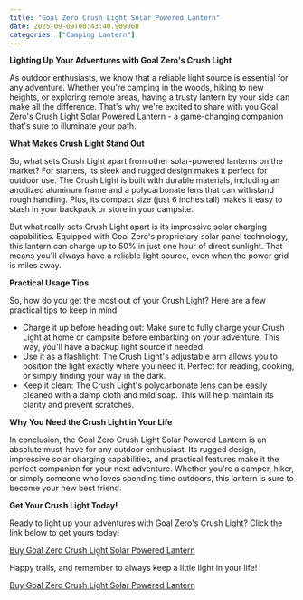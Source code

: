 ```yaml
---
title: "Goal Zero Crush Light Solar Powered Lantern"
date: 2025-09-09T00:43:40.909960
categories: ["Camping Lantern"]
---
```

**Lighting Up Your Adventures with Goal Zero's Crush Light**

As outdoor enthusiasts, we know that a reliable light source is essential for any adventure. Whether you're camping in the woods, hiking to new heights, or exploring remote areas, having a trusty lantern by your side can make all the difference. That's why we're excited to share with you Goal Zero's Crush Light Solar Powered Lantern - a game-changing companion that's sure to illuminate your path.

**What Makes Crush Light Stand Out**

So, what sets Crush Light apart from other solar-powered lanterns on the market? For starters, its sleek and rugged design makes it perfect for outdoor use. The Crush Light is built with durable materials, including an anodized aluminum frame and a polycarbonate lens that can withstand rough handling. Plus, its compact size (just 6 inches tall) makes it easy to stash in your backpack or store in your campsite.

But what really sets Crush Light apart is its impressive solar charging capabilities. Equipped with Goal Zero's proprietary solar panel technology, this lantern can charge up to 50% in just one hour of direct sunlight. That means you'll always have a reliable light source, even when the power grid is miles away.

**Practical Usage Tips**

So, how do you get the most out of your Crush Light? Here are a few practical tips to keep in mind:

* Charge it up before heading out: Make sure to fully charge your Crush Light at home or campsite before embarking on your adventure. This way, you'll have a backup light source if needed.
* Use it as a flashlight: The Crush Light's adjustable arm allows you to position the light exactly where you need it. Perfect for reading, cooking, or simply finding your way in the dark.
* Keep it clean: The Crush Light's polycarbonate lens can be easily cleaned with a damp cloth and mild soap. This will help maintain its clarity and prevent scratches.

**Why You Need the Crush Light in Your Life**

In conclusion, the Goal Zero Crush Light Solar Powered Lantern is an absolute must-have for any outdoor enthusiast. Its rugged design, impressive solar charging capabilities, and practical features make it the perfect companion for your next adventure. Whether you're a camper, hiker, or simply someone who loves spending time outdoors, this lantern is sure to become your new best friend.

**Get Your Crush Light Today!**

Ready to light up your adventures with Goal Zero's Crush Light? Click the link below to get yours today!

[Buy Goal Zero Crush Light Solar Powered Lantern](https://www.amazon.com/dp/B07BMJPH8L)

Happy trails, and remember to always keep a little light in your life!

[Buy Goal Zero Crush Light Solar Powered Lantern](https://www.amazon.com/dp/B07BMJPH8L)
